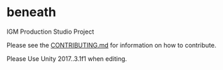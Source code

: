 # beneath
IGM Production Studio Project

Please see the [CONTRIBUTING.md](CONTRIBUTING.md) for information on how to contribute.

Please Use Unity 2017..3.1f1 when editing.
